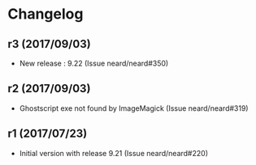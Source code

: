# Changelog

## r3 (2017/09/03)

* New release : 9.22 (Issue neard/neard#350)

## r2 (2017/09/03)

* Ghostscript exe not found by ImageMagick (Issue neard/neard#319)

## r1 (2017/07/23)

* Initial version with release 9.21 (Issue neard/neard#220)
